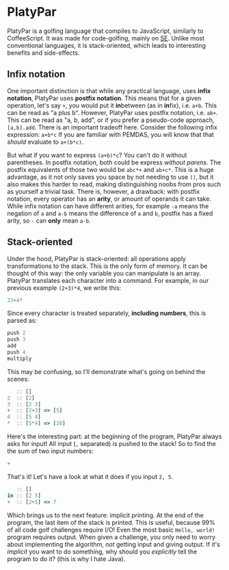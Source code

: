 # PlatyPar

PlatyPar is a golfing language that compiles to JavaScript, similarly to CoffeeScript. It was made for code-golfing, mainly on [SE](http://codegolf.stackexchange.com). Unlike most conventional languages, it is stack-oriented, which leads to interesting benefits and side-effects. 

## Infix notation
One important distinction is that while any practical language, uses **infix notation**, PlatyPar uses **postfix notation**.
This means that for a given operation, let's say `+`, you would put it **in**between (as in **in**fix), i.e. `a+b`. This can be read as "a plus b".
However, PlatyPar uses postfix notation, i.e. `ab+`. This can be read as "a, b, add", or if you prefer a pseudo-code approach, `[a,b].add`.
There is an important tradeoff here. Consider the following infix expression:
`a+b*c`
If you are familiar with PEMDAS, you will know that that _should_ evaluate to `a+(b*c)`. 

But what if you want to express `(a+b)*c`? You can't do it without parentheses. In postfix notation, both could be express _without parens_.
The postfix equivalents of those two would be `abc*+` and `ab+c*`. This is a huge advantage, as it not only saves you space by not needing to use `()`, but it also makes this harder to read, making distinguishing noobs from pros such as yourself a trivial task.
There is, however, a drawback: with postfix notation, every operator has an **arity**, or amount of operands it can take. While infix notation can have different arities, for example `-a` means the negation of `a` and `a-b` means the difference of `a` and `b`, postfix has a fixed arity, so `-` can **only** mean `a-b`. 

## Stack-oriented
Under the hood, PlatyPar is stack-oriented: all operations apply transformations to the stack. This is the only form of memory. It can be thought of this way: the only variable you can manipulate is an array.
PlatyPar translates each character into a command. For example, in our previous example `(2+3)*4`, we write this:
```javascript
23+4*
```
Since every character is treated separately, **including numbers**, this is parsed as:
```javascript
push 2
push 3
add
push 4
multiply
```

This may be confusing, so I'll demonstrate what's going on behind the scenes:
```javascript
   :: []
2  :: [2]
3  :: [2 3]
+  :: [2+3] => [5]
4  :: [5 4]
*  :: [5*4] => [20]
```

Here's the interesting part: at the beginning of the program, PlatyPar always asks for input! All input (`,` separated) is pushed to the stack! So to find the the sum of two input numbers:
```javascript
+
```
That's it! Let's have a look at what it does if you input `2, 5`.
```javascript
   :: []
in :: [2 5]
+  :: [2+5] => 7
```
Which brings us to the next feature: implicit printing.
At the end of the program, the last item of the stack is printed. This is useful, because 99% of all code golf challenges require I/O! Even the most basic `Hello, world!` program requires output. When given a challenge, you only need to worry about implementing the algorithm, *not* getting input and giving output. If it's _implicit_ you want to do something, why should you _explicitly_ tell the program to do it? (this is why I hate Java).
